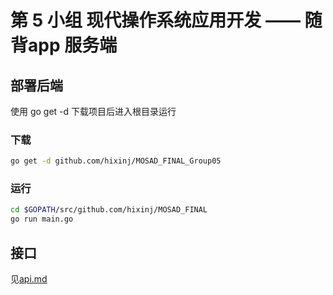# 第 5 小组 现代操作系统应用开发 —— 随背app 服务端


## 部署后端

使用 go get -d 下载项目后进入根目录运行

### 下载
```bash
go get -d github.com/hixinj/MOSAD_FINAL_Group05
```

### 运行
```bash
cd $GOPATH/src/github.com/hixinj/MOSAD_FINAL
go run main.go
```

## 接口
见[api.md](api/api.md)
